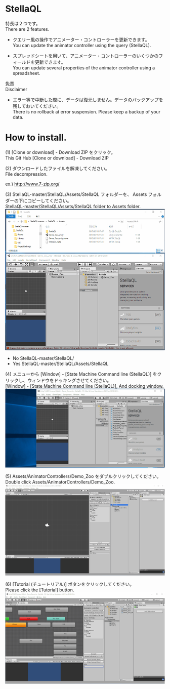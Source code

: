 ﻿# StellaQL
特長は２つです。  
There are 2 features.  

- クエリー風の操作でアニメーター・コントローラーを更新できます。  
You can update the animator controller using the query (StellaQL).  

- スプレッドシートを用いて、アニメーター・コントローラーのいくつかのフィールドを更新できます。  
You can update several properties of the animator controller using a spreadsheet.  

免責  
Disclaimer  

- エラー等で中断した際に、データは復元しません。データのバックアップを残しておいてください。  
There is no rollback at error suspension. Please keep a backup of your data.  

# How to install.
(1) [Clone or download] - Download ZIP をクリック。  
This Git Hub [Clone or download] - Download ZIP  

(2) ダウンロードしたファイルを解凍してください。  
File decompression.

ex.) http://www.7-zip.org/  

(3) StellaQL-master/StellaQL/Assets/StellaQL フォルダーを、 Assets フォルダーの下にコピーしてください。  
StellaQL-master/StellaQL/Assets/StellaQL folder to Assets folder.  
![Please, click here(Animation.gif)](https://github.com/muzudho/StellaQL/blob/master/img/201702151752gif81.gif?raw=true)  

- No  StellaQL-master/StellaQL/
- Yes StellaQL-master/StellaQL/Assets/StellaQL

(4) メニューから [Window] - [State Machine Command line (StellaQL)] をクリックし、ウィンドウをドッキングさせてください。  
[Window] - [State Machine Command line (StellaQL)], And docking window.  
![Please, click here(Animation.gif)](https://github.com/muzudho/StellaQL/blob/master/img/201702151752gif82.gif?raw=true)  
                                     

(5) Assets/AnimatorControllers/Demo_Zoo をダブルクリックしてください。  
Double click Assets/AnimatorControllers/Demo_Zoo.  
![Please, click here(Animation.gif)](https://github.com/muzudho/StellaQL/blob/master/img/201702160428gif83.gif?raw=true)  

(6) [Tutorial (チュートリアル)] ボタンをクリックしてください。  
Please click the [Tutorial] button.  
![Please, click here(Animation.gif)](https://github.com/muzudho/StellaQL/blob/master/img/201702160428gif84.gif?raw=true)  











